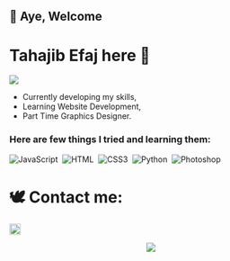 ## 👋 Aye, Welcome
# Tahajib Efaj here 🌱

<div><img src="https://e0.pxfuel.com/wallpapers/509/481/desktop-wallpaper-evolution-of-naruto-s-smile-boruto-naruto-smiling-thumbnail.jpg"> </div>

- Currently developing my skills,
- Learning Website Development,
- Part Time Graphics Designer.

### Here are few things I tried and learning them:


![JavaScript](https://img.shields.io/badge/-JavaScript-6a5b89?style=for-the-badge&logo=javascript)&nbsp;
![HTML](https://img.shields.io/badge/-HTML-6a5b89?style=for-the-badge&logo=HTML5)&nbsp;
![CSS3](https://img.shields.io/badge/css3-6a5b89.svg?style=for-the-badge&logo=css3&logoColor=white)&nbsp;
![Python](https://img.shields.io/badge/python-6a5b89.svg?style=for-the-badge&logo=python&logoColor=white)&nbsp;
![Photoshop](https://img.shields.io/badge/-Photoshop-6a5b89?style=for-the-badge&logo=adobe-photoshop)&nbsp;


# 🕊️ Contact me: 
<a href="mailto:imtahajib@gmail.com"><img height="20px" src="https://www.freepnglogos.com/uploads/email-png/blue-email-box-circle-png-transparent-icon-2.png" /></a>

<div align="center"> <img src="https://usagif.com/wp-content/uploads/2022/fzk5d/preview-naruto-gif-wallpaper-1920-1080px-34.gif"></div>
